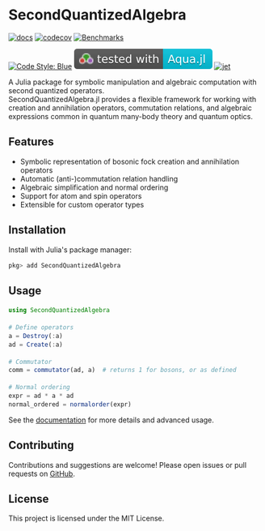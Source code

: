 # SecondQuantizedAlgebra

[![docs](https://img.shields.io/badge/docs-online-blue.svg)](https://qojulia.github.io/SecondQuantizedAlgebra.jl/)
[![codecov](https://codecov.io/gh/qojulia/SecondQuantizedAlgebra.jl/branch/main/graph/badge.svg)](https://app.codecov.io/gh/qojulia/SecondQuantizedAlgebra.jl)
[![Benchmarks](https://github.com/qojulia/SecondQuantizedAlgebra.jl/actions/workflows/Benchmarks.yaml/badge.svg?branch=main)](https://qojulia.github.io/SecondQuantizedAlgebra.jl/benchmarks/)

[![Code Style: Blue](https://img.shields.io/badge/blue%20style%20-%20blue-4495d1.svg)](https://github.com/JuliaDiff/BlueStyle)
[![Aqua QA](https://raw.githubusercontent.com/JuliaTesting/Aqua.jl/master/badge.svg)](https://github.com/JuliaTesting/Aqua.jl)
[![jet](https://img.shields.io/badge/%F0%9F%9B%A9%EF%B8%8F_tested_with-JET.jl-233f9a)](https://github.com/aviatesk/JET.jl)

A Julia package for symbolic manipulation and algebraic computation with second quantized operators.  
SecondQuantizedAlgebra.jl provides a flexible framework for working with creation and annihilation operators, commutation relations, and algebraic expressions common in quantum many-body theory and quantum optics.

## Features

- Symbolic representation of bosonic fock creation and annihilation operators
- Automatic (anti-)commutation relation handling
- Algebraic simplification and normal ordering
- Support for atom and spin operators
- Extensible for custom operator types

## Installation

Install with Julia's package manager:
```julia
pkg> add SecondQuantizedAlgebra
```

## Usage

```julia
using SecondQuantizedAlgebra

# Define operators
a = Destroy(:a)
ad = Create(:a)

# Commutator
comm = commutator(ad, a)  # returns 1 for bosons, or as defined

# Normal ordering
expr = ad * a * ad
normal_ordered = normalorder(expr)
```

See the [documentation](https://qojulia.github.io/SecondQuantizedAlgebra.jl/) for more details and advanced usage.

## Contributing

Contributions and suggestions are welcome! Please open issues or pull requests on [GitHub](https://github.com/qojulia/SecondQuantizedAlgebra.jl).

## License

This project is licensed under the MIT License.